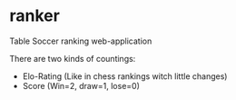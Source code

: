 # ranker
Table Soccer ranking web-application

There are two kinds of countings:
- Elo-Rating (Like in chess rankings witch little changes)
- Score (Win=2, draw=1, lose=0)
